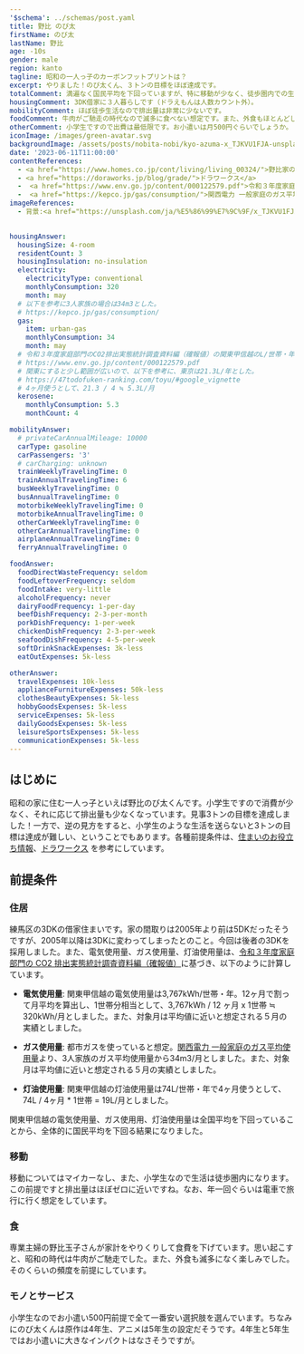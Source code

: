 ```yaml
---
'$schema': ../schemas/post.yaml
title: 野比 のび太
firstName: のび太
lastName: 野比
age: -10s
gender: male
region: kanto
tagline: 昭和の一人っ子のカーボンフットプリントは？
excerpt: やりました！のび太くん、３トンの目標をほぼ達成です。
totalComment: 満遍なく国民平均を下回っていますが、特に移動が少なく、徒歩圏内での生活が効いています。
housingComment: 3DK借家に３人暮らしです（ドラえもんは人数カウント外）。
mobilityComment: ほぼ徒歩生活なので排出量は非常に少ないです。
foodComment: 牛肉がご馳走の時代なので滅多に食べない想定です。また、外食もほとんどしない前提です。
otherComment: 小学生ですので出費は最低限です。お小遣いは月500円ぐらいでしょうか。
iconImage: /images/green-avatar.svg
backgroundImage: /assets/posts/nobita-nobi/kyo-azuma-x_TJKVU1FJA-unsplash.jpg
date: '2023-06-11T11:00:00'
contentReferences:
  - <a href="https://www.homes.co.jp/cont/living/living_00324/">野比家の間取り</a>
  - <a href="https://doraworks.jp/blog/grade/">ドラワークス</a>
  -  <a href="https://www.env.go.jp/content/000122579.pdf">令和３年度家庭部門のCO2排出実態統計調査資料編（確報値）</a>
  -  <a href="https://kepco.jp/gas/consumption/">関西電力 一般家庭のガス平均使用量</a>
imageReferences:
  - 背景:<a href="https://unsplash.com/ja/%E5%86%99%E7%9C%9F/x_TJKVU1FJA?utm_source=unsplash&utm_medium=referral&utm_content=creditCopyText">Unsplash</a>の<a href="https://unsplash.com/de/@tokyo_boy?utm_source=unsplash&utm_medium=referral&utm_content=creditCopyText">kyo azuma</a>が撮影した写真
  

housingAnswer:
  housingSize: 4-room
  residentCount: 3
  housingInsulation: no-insulation
  electricity:
    electricityType: conventional
    monthlyConsumption: 320
    month: may
  # 以下を参考に3人家族の場合は34m3とした。
  # https://kepco.jp/gas/consumption/
  gas:
    item: urban-gas
    monthlyConsumption: 34
    month: may
  # 令和３年度家庭部門のCO2排出実態統計調査資料編（確報値）の関東甲信越のL/世帯・年が74L
  # https://www.env.go.jp/content/000122579.pdf
  # 関東にすると少し範囲が広いので、以下を参考に、東京は21.3L/年とした。
  # https://47todofuken-ranking.com/toyu/#google_vignette
  # 4ヶ月使うとして、21.3 / 4 ≒ 5.3L/月
  kerosene:
    monthlyConsumption: 5.3
    monthCount: 4

mobilityAnswer:
  # privateCarAnnualMileage: 10000
  carType: gasoline
  carPassengers: '3'
  # carCharging: unknown
  trainWeeklyTravelingTime: 0
  trainAnnualTravelingTime: 6
  busWeeklyTravelingTime: 0
  busAnnualTravelingTime: 0
  motorbikeWeeklyTravelingTime: 0
  motorbikeAnnualTravelingTime: 0
  otherCarWeeklyTravelingTime: 0
  otherCarAnnualTravelingTime: 0
  airplaneAnnualTravelingTime: 0
  ferryAnnualTravelingTime: 0

foodAnswer:
  foodDirectWasteFrequency: seldom
  foodLeftoverFrequency: seldom
  foodIntake: very-little
  alcoholFrequency: never
  dairyFoodFrequency: 1-per-day
  beefDishFrequency: 2-3-per-month
  porkDishFrequency: 1-per-week
  chickenDishFrequency: 2-3-per-week
  seafoodDishFrequency: 4-5-per-week
  softDrinkSnackExpenses: 3k-less
  eatOutExpenses: 5k-less

otherAnswer:
  travelExpenses: 10k-less
  applianceFurnitureExpenses: 50k-less
  clothesBeautyExpenses: 5k-less
  hobbyGoodsExpenses: 5k-less
  serviceExpenses: 5k-less
  dailyGoodsExpenses: 5k-less
  leisureSportsExpenses: 5k-less
  communicationExpenses: 5k-less
---
```


## はじめに

昭和の家に住む一人っ子といえば野比のび太くんです。小学生ですので消費が少なく、それに応じて排出量も少なくなっています。見事3トンの目標を達成しました！一方で、逆の見方をすると、小学生のような生活を送らないと3トンの目標は達成が難しい、ということでもあります。各種前提条件は、[住まいのお役立ち情報](https://www.homes.co.jp/cont/living/living_00324/)、[ドラワークス](https://doraworks.jp/blog/grade/) を参考にしています。

## 前提条件

### 住居

練馬区の3DKの借家住まいです。家の間取りは2005年より前は5DKだったそうですが、2005年以降は3DKに変わってしまったとのこと。今回は後者の3DKを採用しました。また、電気使用量、ガス使用量、灯油使用量は、[令和３年度家庭部門の CO2 排出実態統計調査資料編（確報値）](https://www.env.go.jp/content/000122579.pdf)に基づき、以下のように計算しています。

- **電気使用量**: 関東甲信越の電気使用量は3,767kWh/世帯・年。12ヶ月で割って月平均を算出し、1世帯分相当として、3,767kWh / 12 ヶ月 x 1世帯 ≒ 320kWh/月としました。また、対象月は平均値に近いと想定される５月の実績としました。

- **ガス使用量**: 都市ガスを使っていると想定。[関西電力 一般家庭のガス平均使用量](https://kepco.jp/gas/consumption)より、3人家族のガス平均使用量から34m3/月としました。また、対象月は平均値に近いと想定される５月の実績としました。

- **灯油使用量**: 関東甲信越の灯油使用量は74L/世帯・年で4ヶ月使うとして、74L / 4ヶ月 * 1世帯 = 19L/月としました。

関東甲信越の電気使用量、ガス使用用、灯油使用量は全国平均を下回っていることから、全体的に国民平均を下回る結果になりました。

### 移動

移動についてはマイカーなし、また、小学生なので生活は徒歩圏内になります。この前提ですと排出量はほぼゼロに近いですね。なお、年一回ぐらいは電車で旅行に行く想定をしています。

### 食

専業主婦の野比玉子さんが家計をやりくりして食費を下げています。思い起こすと、昭和の時代は牛肉がご馳走でした。また、外食も滅多になく楽しみでした。そのくらいの頻度を前提にしています。

### モノとサービス

小学生なのでお小遣い500円前提で全て一番安い選択肢を選んでいます。ちなみにのび太くんは原作は4年生、アニメは5年生の設定だそうです。4年生と5年生ではお小遣いに大きなインパクトはなさそうですが。
